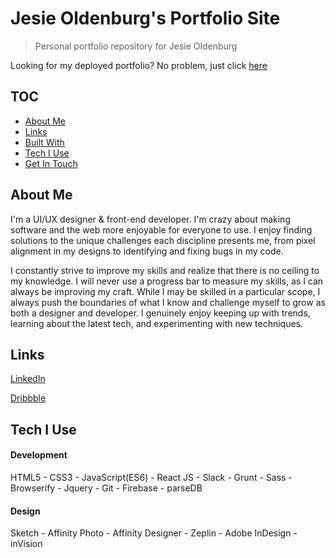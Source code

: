 # Jesie Oldenburg's Portfolio Site
> Personal portfolio repository for Jesie Oldenburg

Looking for my deployed portfolio? No problem, just click [here](https://jesieoldenburg.github.io/)

## TOC
* [About Me](#about-me)
* [Links](#links)
* [Built With](#built-with)
* [Tech I Use](#tech-i-use)
* [Get In Touch](#get-in-touch)

## About Me
I'm a UI/UX designer & front-end developer. I'm crazy about making software and the web more enjoyable for everyone to use. I enjoy finding solutions to the unique challenges each discipline presents me, from pixel alignment in my designs to identifying and fixing bugs in my code.

I constantly strive to improve my skills and realize that there is no ceiling to my knowledge. I will never use a progress bar to measure my skills, as I can always be improving my craft. While I may be skilled in a particular scope, I always push the boundaries of what I know and challenge myself to grow as both a designer and developer. I genuinely enjoy keeping up with trends, learning about the latest tech, and experimenting with new techniques.

## Links
[LinkedIn](https://www.linkedin.com/in/jesieoldenburg/)

[Dribbble](https://dribbble.com/jesieOldenburg)

## Tech I Use
#### Development
HTML5 - CSS3 - JavaScript(ES6) - React JS - Slack - Grunt - Sass - Browserify - Jquery - Git - Firebase - parseDB

#### Design
Sketch - Affinity Photo - Affinity Designer - Zeplin - Adobe InDesign - inVision
